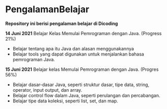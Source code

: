 # PengalamanBelajar
**Repository ini berisi pengalaman belajar di Dicoding**

**14 Juni 2021**
Belajar Kelas Memulai Pemrograman dengan Java. (Progress 21%)
  * Belajar tentang apa itu Java dan alasan menggunakannya
  * Belajar tools yang dapat digunakan untuk menjalankan bahasa pemrograman Java.

**15 Juni 2021**
Belajar kelas Memulai Pemrograman dengan Java. (Progres 56%)
  * Belajar dasar-dasar Java, seperti struktur dasar, tipe data, string, operator, input    output, dan array.
  * Belajar control flow dalam Java, seperti perulangan dan percabangan.
  * Belajar tipe data koleksi, seperti list, set, dan map.
